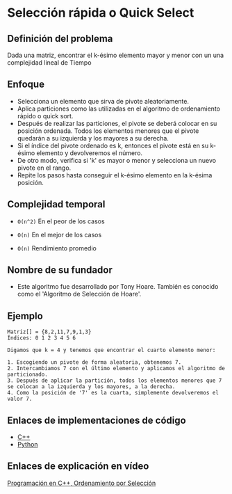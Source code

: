 # Selección rápida o Quick Select

## Definición del problema

Dada una matriz, encontrar el k-ésimo elemento mayor y menor con un una complejidad lineal de Tiempo

## Enfoque

- Selecciona un elemento que sirva de pivote aleatoriamente.
- Aplica particiones como las utilizadas en el algoritmo de ordenamiento rápido o quick sort.
- Después de realizar las particiones, el pivote se deberá colocar en su posición ordenada. Todos los elementos menores que el pivote quedarán a su izquierda y los mayores a su derecha.
- Si el índice del pivote ordenado es k, entonces el pivote está en su k-ésimo elemento y devolveremos el número.
- De otro modo, verifica si 'k' es mayor o menor y selecciona un nuevo pivote en el rango.
- Repite los pasos hasta conseguir el k-ésimo elemento en la k-ésima posición.

## Complejidad temporal

- `O(n^2)` En el peor de los casos

- `O(n)` En el mejor de los casos

- `O(n)` Rendimiento promedio

## Nombre de su fundador

- Este algoritmo fue desarrollado por Tony Hoare. También es conocido como el 'Algoritmo de Selección de Hoare'.

## Ejemplo

```
Matriz[] = {8,2,11,7,9,1,3}
Índices: 0 1 2 3 4 5 6

Digamos que k = 4 y tenemos que encontrar el cuarto elemento menor:

1. Escogiendo un pivote de forma aleatoria, obtenemos 7.
2. Intercambiamos 7 con el último elemento y aplicamos el algoritmo de particionado.
3. Después de aplicar la partición, todos los elementos menores que 7 se colocan a la izquierda y los mayores, a la derecha.
4. Como la posición de '7' es la cuarta, simplemente devolveremos el valor 7.
```

## Enlaces de implementaciones de código 

- [C++](https://github.com/TheAlgorithms/C-Plus-Plus/blob/master/selecting/quickSelect.cpp)
- [Python](https://programmerclick.com/article/92711720579/)

## Enlaces de explicación en vídeo

[Programación en C++, Ordenamiento por Selección](https://www.youtube.com/watch?v=HVa2_UtXkCI)
